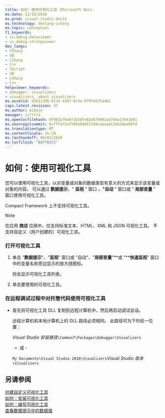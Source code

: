```yaml
---
title: 如何：使用可视化工具 |Microsoft Docs
ms.date: 11/15/2016
ms.prod: visual-studio-dev14
ms.technology: devlang-csharp
ms.topic: conceptual
f1_keywords:
- vs.debug.dataviewer
- vs.debug.stringviewer
dev_langs:
- FSharp
- VB
- CSharp
- C++
- JScript
- VB
- CSharp
- C++
helpviewer_keywords:
- debugger, visualizers
- visualizers, about visualizers
ms.assetid: d2611385-0134-4387-8c5a-979fe625a462
caps.latest.revision: 37
ms.author: mikejo
manager: jillfra
ms.openlocfilehash: 0f981b76d471658fe82e874901ad784a17841891
ms.sourcegitcommit: 6cfffa72af599a9d667249caaaa411bb28ea69fd
ms.translationtype: MT
ms.contentlocale: zh-CN
ms.lasthandoff: 09/02/2020
ms.locfileid: "64778372"
---
```

# <a name="how-to-use-a-visualizer"></a>如何：使用可视化工具
您可以使用可视化工具，以对变量或对象的数据类型有意义的方式来显示该变量或对象的内容。 可以通过 **数据提示**、" **监视** " 窗口 **、"自动** " 窗口或 " **局部变量** " 窗口使用可视化工具。  
  
 Compact Framework 上不支持可视化工具。  
  
> [!NOTE]
> 在应用 **商店** 应用中，仅支持标准文本、HTML、XML 和 JSON 可视化工具。 不支持自定义（用户创建的）可视化工具。  
  
### <a name="to-open-a-visualizer"></a>打开可视化工具  
  
1. 单击 "**数据提示**"、"**监视**" 窗口或 "自动"、"**局部变量**"**或 "****快速监视**" 窗口中的变量名称旁边显示的放大镜图标。  
  
     将会显示可视化工具列表。  
  
2. 单击要使用的可视化工具。  
  
### <a name="to-use-a-visualizer-for-managed-code-during-remote-debugging"></a>在远程调试过程中对托管代码使用可视化工具  
  
- 首先将可视化工具 DLL 复制到远程计算机中，然后再启动调试会话。  
  
     远程计算机和本地计算机上的 DLL 路径必须相同。 此路径可为下列任一位置：  
  
     *Visual Studio 安装路径*`\Common7\Packages\Debugger\Visualizers`  
  
     - 或 -  
  
     `My Documents\Visual Studio 2010\Visualizers`*Visual Studio 版本*`\Visualizers`  
  
## <a name="see-also"></a>另请参阅  
 [创建自定义可视化工具](../debugger/create-custom-visualizers-of-data.md)   
 [如何：安装可视化工具](../debugger/how-to-install-a-visualizer.md)   
 [如何：编写可视化工具](../debugger/how-to-write-a-visualizer.md)   
 [查看数据提示中的数据值](../debugger/view-data-values-in-data-tips-in-the-code-editor.md)